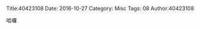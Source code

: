 Title:40423108
Date: 2016-10-27
Category: Misc
Tags: 08
Author:40423108

哈囉
<!-- PELICAN_END_SUMMARY -->

